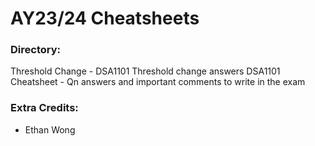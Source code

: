# AY23/24 Cheatsheets

### Directory:
Threshold Change - DSA1101 Threshold change answers
DSA1101 Cheatsheet - Qn answers and important comments to write in the exam

### Extra Credits:
- Ethan Wong
